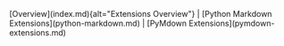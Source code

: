 <nav class="terminal-mkdocs-pad-to-match-side-nav btn-group" markdown>
[Overview](index.md){alt="Extensions Overview"} |
[Python Markdown Extensions](python-markdown.md) |
[PyMdown Extensions](pymdown-extensions.md) 
</nav>
